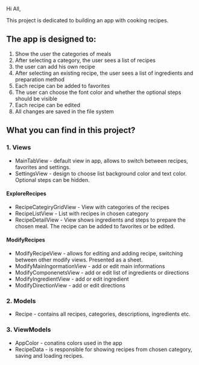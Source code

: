 Hi All,

This project is dedicated to building an app with cooking recipes. 

## The app is designed to:
1. Show the user the categories of meals
2. After selecting a category, the user sees a list of recipes
3. the user can add his own recipe
4. After selecting an existing recipe, the user sees a list of ingredients and preparation method
5. Each recipe can be added to favorites
6. The user can choose the font color and whether the optional steps should be visible 
7. Each recipe can be edited
8. All changes are saved in the file system

## What you can find in this project?
### 1. Views
- MainTabView - default view in app, allows to switch between recipes, favorites and settings.
- SettingsView - design to choose list background color and text color. Optional steps can be hidden.

#### ExploreRecipes
- RecipeCategiryGridView - View with categories of the recipes
- RecipeListView - List with recipes in chosen category
- RecipeDetailView - View shows ingredients and steps to prepare the chosen meal. The recipe can be added to favorites or be edited.

#### ModifyRecipes
- ModifyRecipeView - allows for editing and adding recipe, switching between other modify views. Presented as a sheet. 
- ModifyMainIngormationView - add or edit main informations
- ModifyComponenetsView - add or edit list of ingredients or directions
- ModifyIngredientView - add or edit ingredient
- ModifyDirectionView - add or edit directions


### 2. Models
- Recipe - contains all recipes, categories, descriptions, ingredients etc.

### 3. ViewModels 
- AppColor - conatins colors used in the app
- RecipeData - is responsible for showing recipes from chosen category, saving and loading recipes.
